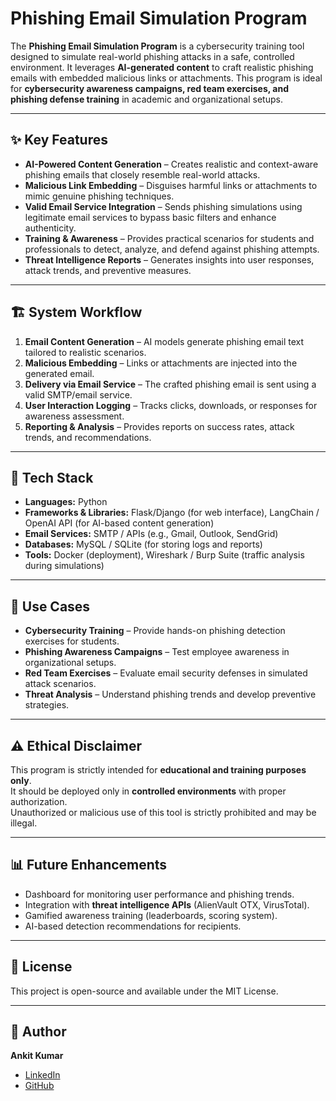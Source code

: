 # Phishing Email Simulation Program  

The **Phishing Email Simulation Program** is a cybersecurity training tool designed to simulate real-world phishing attacks in a safe, controlled environment. It leverages **AI-generated content** to craft realistic phishing emails with embedded malicious links or attachments. This program is ideal for **cybersecurity awareness campaigns, red team exercises, and phishing defense training** in academic and organizational setups. 
 
--- 

## ✨ Key Features    
- **AI-Powered Content Generation** – Creates realistic and context-aware phishing emails that closely resemble real-world attacks.  
- **Malicious Link Embedding** – Disguises harmful links or attachments to mimic genuine phishing techniques.  
- **Valid Email Service Integration** – Sends phishing simulations using legitimate email services to bypass basic filters and enhance authenticity.  
- **Training & Awareness** – Provides practical scenarios for students and professionals to detect, analyze, and defend against phishing attempts.  
- **Threat Intelligence Reports** – Generates insights into user responses, attack trends, and preventive measures.  

---

## 🏗️ System Workflow   
1. **Email Content Generation** – AI models generate phishing email text tailored to realistic scenarios.  
2. **Malicious Embedding** – Links or attachments are injected into the generated email.  
3. **Delivery via Email Service** – The crafted phishing email is sent using a valid SMTP/email service.  
4. **User Interaction Logging** – Tracks clicks, downloads, or responses for awareness assessment.  
5. **Reporting & Analysis** – Provides reports on success rates, attack trends, and recommendations.  

---

## 🔧 Tech Stack  
- **Languages:** Python  
- **Frameworks & Libraries:** Flask/Django (for web interface), LangChain / OpenAI API (for AI-based content generation)   
- **Email Services:** SMTP / APIs (e.g., Gmail, Outlook, SendGrid)  
- **Databases:** MySQL / SQLite (for storing logs and reports)  
- **Tools:** Docker (deployment), Wireshark / Burp Suite (traffic analysis during simulations)   

---

## 🚀 Use Cases  
- **Cybersecurity Training** – Provide hands-on phishing detection exercises for students.  
- **Phishing Awareness Campaigns** – Test employee awareness in organizational setups.  
- **Red Team Exercises** – Evaluate email security defenses in simulated attack scenarios.  
- **Threat Analysis** – Understand phishing trends and develop preventive strategies.  

---

## ⚠️ Ethical Disclaimer  
This program is strictly intended for **educational and training purposes only**.  
It should be deployed only in **controlled environments** with proper authorization.  
Unauthorized or malicious use of this tool is strictly prohibited and may be illegal.  

---

## 📊 Future Enhancements  
- Dashboard for monitoring user performance and phishing trends.  
- Integration with **threat intelligence APIs** (AlienVault OTX, VirusTotal).  
- Gamified awareness training (leaderboards, scoring system).  
- AI-based detection recommendations for recipients.  

---

## 📜 License  
This project is open-source and available under the MIT License.   

---
 
## 👤 Author  
**Ankit Kumar**   
- [LinkedIn](https://www.linkedin.com/in/ankitkumarz)  
- [GitHub](https://github.com/ankit-kumarz)  
